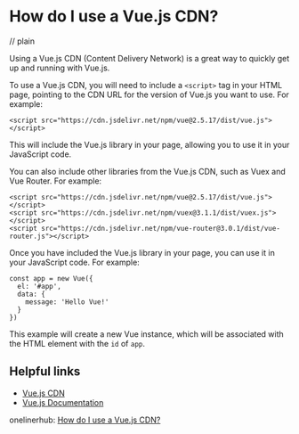 # How do I use a Vue.js CDN?
// plain

Using a Vue.js CDN (Content Delivery Network) is a great way to quickly get up and running with Vue.js.

To use a Vue.js CDN, you will need to include a `<script>` tag in your HTML page, pointing to the CDN URL for the version of Vue.js you want to use. For example:

```
<script src="https://cdn.jsdelivr.net/npm/vue@2.5.17/dist/vue.js"></script>
```

This will include the Vue.js library in your page, allowing you to use it in your JavaScript code.

You can also include other libraries from the Vue.js CDN, such as Vuex and Vue Router. For example:

```
<script src="https://cdn.jsdelivr.net/npm/vue@2.5.17/dist/vue.js"></script>
<script src="https://cdn.jsdelivr.net/npm/vuex@3.1.1/dist/vuex.js"></script>
<script src="https://cdn.jsdelivr.net/npm/vue-router@3.0.1/dist/vue-router.js"></script>
```

Once you have included the Vue.js library in your page, you can use it in your JavaScript code. For example:

```
const app = new Vue({
  el: '#app',
  data: {
    message: 'Hello Vue!'
  }
})
```

This example will create a new Vue instance, which will be associated with the HTML element with the `id` of `app`.

## Helpful links
- [Vue.js CDN](https://vuejs.org/v2/guide/installation.html#CDN)
- [Vue.js Documentation](https://vuejs.org/v2/guide/)

onelinerhub: [How do I use a Vue.js CDN?](https://onelinerhub.com/vue.js/how-do-i-use-a-vue-js-cdn)